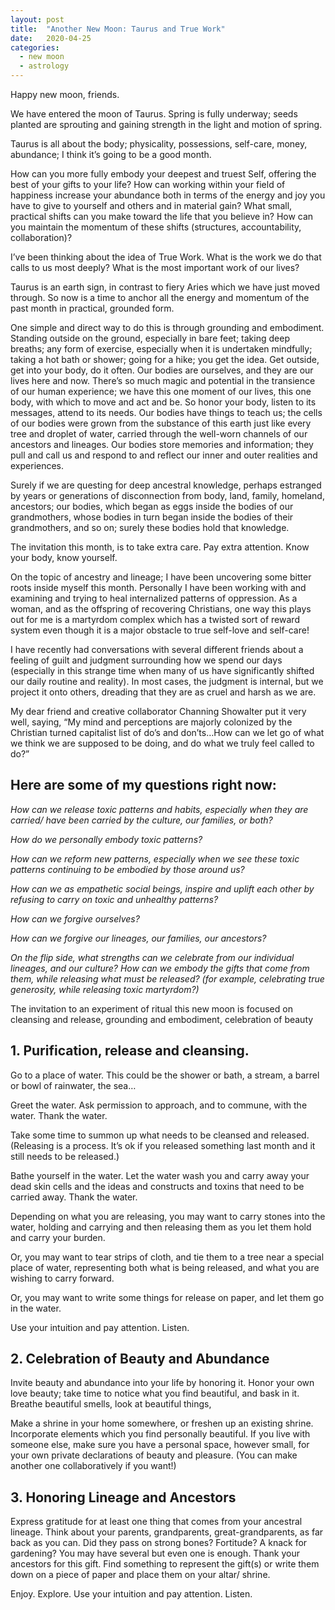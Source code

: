 ```yaml
---
layout: post
title:  "Another New Moon: Taurus and True Work"
date:   2020-04-25
categories:
  - new moon
  - astrology
---
```

Happy new moon, friends.

We have entered the moon of Taurus. Spring is fully underway; seeds planted are sprouting and gaining strength in the light and motion of spring.

Taurus is all about the body; physicality, possessions, self-care, money, abundance; I think it’s going to be a good month.

How can you more fully embody your deepest and truest Self, offering the best of your gifts to your life? How can working within your field of happiness increase your abundance both in terms of the energy and joy you have to give to yourself and others and in material gain? What small, practical shifts can you make toward the life that you believe in? How can you maintain the momentum of these shifts (structures, accountability, collaboration)?

I’ve been thinking about the idea of True Work. What is the work we do that calls to us most deeply? What is the most important work of our lives?

Taurus is an earth sign, in contrast to fiery Aries which we have just moved through. So now is a time to anchor all the energy and momentum of the past month in practical, grounded form.

One simple and direct way to do this is through grounding and embodiment. Standing outside on the ground, especially in bare feet; taking deep breaths; any form of exercise, especially when it is undertaken mindfully; taking a hot bath or shower; going for a hike; you get the idea. Get outside, get into your body, do it often. Our bodies are ourselves, and they are our lives here and now. There’s so much magic and potential in the transience of our human experience; we have this one moment of our lives, this one body, with which to move and act and be. So honor your body, listen to its messages, attend to its needs. Our bodies have things to teach us; the cells of our bodies were grown from the substance of this earth just like every tree and droplet of water, carried through the well-worn channels of our ancestors and lineages. Our bodies store memories and information; they pull and call us and respond to and reflect our inner and outer realities and experiences.

Surely if we are questing for deep ancestral knowledge, perhaps estranged by years or generations of disconnection from body, land, family, homeland, ancestors; our bodies, which began as eggs inside the bodies of our grandmothers, whose bodies in turn began inside the bodies of their grandmothers, and so on; surely these bodies hold that knowledge.

The invitation this month, is to take extra care. Pay extra attention. Know your body, know yourself.

On the topic of ancestry and lineage; I have been uncovering some bitter roots inside myself this month. Personally I have been working with and examining and trying to heal internalized patterns of oppression. As a woman, and as the offspring of recovering Christians, one way this plays out for me is a martyrdom complex which has a twisted sort of reward system even though it is a major obstacle to true self-love and self-care!

I have recently had conversations with several different friends about a feeling of guilt and judgment surrounding how we spend our days (especially in this strange time when many of us have significantly shifted our daily routine and reality). In most cases, the judgment is internal, but we project it onto others, dreading that they are as cruel and harsh as we are.

My dear friend and creative collaborator Channing Showalter put it very well, saying, “My mind and perceptions are majorly colonized by the Christian turned capitalist list of do’s and don’ts…How can we let go of what we think we are supposed to be doing, and do what we truly feel called to do?”

## Here are some of my questions right now:

*How can we release toxic patterns and habits, especially when they are carried/ have been carried by the culture, our families, or both?*

*How do we personally embody toxic patterns?*

*How can we reform new patterns, especially when we see these toxic patterns continuing to be embodied by those around us?*

*How can we as empathetic social beings, inspire and uplift each other by refusing to carry on toxic and unhealthy patterns?*

*How can we forgive ourselves?*

*How can we forgive our lineages, our families, our ancestors?*

*On the flip side, what strengths can we celebrate from our individual lineages, and our culture? How can we embody the gifts that come from them, while releasing what must be released? (for example, celebrating true generosity, while releasing toxic martyrdom?)*

The invitation to an experiment of ritual this new moon is focused on cleansing and release, grounding and embodiment, celebration of beauty

## 1. Purification, release and cleansing.

Go to a place of water. This could be the shower or bath, a stream, a barrel or bowl of rainwater, the sea…

Greet the water. Ask permission to approach, and to commune, with the water. Thank the water.

Take some time to summon up what needs to be cleansed and released. (Releasing is a process. It’s ok if you released something last month and it still needs to be released.)

Bathe yourself in the water. Let the water wash you and carry away your dead skin cells and the ideas and constructs and toxins that need to be carried away. Thank the water.

Depending on what you are releasing, you may want to carry stones into the water, holding and carrying and then releasing them as you let them hold and carry your burden.

Or, you may want to tear strips of cloth, and tie them to a tree near a special place of water, representing both what is being released, and what you are wishing to carry forward.

Or, you may want to write some things for release on paper, and let them go in the water.

Use your intuition and pay attention. Listen.

## 2. Celebration of Beauty and Abundance


Invite beauty and abundance into your life by honoring it. Honor your own love beauty; take time to notice what you find beautiful, and bask in it. Breathe beautiful smells, look at beautiful things,


Make a shrine in your home somewhere, or freshen up an existing shrine. Incorporate elements which you find personally beautiful. If you live with someone else, make sure you have a personal space, however small, for your own private declarations of beauty and pleasure. (You can make another one collaboratively if you want!)


## 3. Honoring Lineage and Ancestors

Express gratitude for at least one thing that comes from your ancestral lineage. Think about your parents, grandparents, great-grandparents, as far back as you can. Did they pass on strong bones? Fortitude? A knack for gardening? You may have several but even one is enough. Thank your ancestors for this gift. Find something to represent the gift(s) or write them down on a piece of paper and place them on your altar/ shrine.

Enjoy. Explore. Use your intuition and pay attention. Listen.
